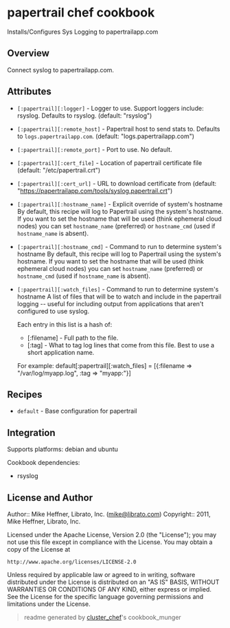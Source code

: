 # papertrail chef cookbook

Installs/Configures Sys Logging to papertrailapp.com

## Overview

Connect syslog to papertrailapp.com.

## Attributes

* `[:papertrail][:logger]`            - Logger to use. Support loggers include: rsyslog. Defaults to rsyslog. (default: "rsyslog")
* `[:papertrail][:remote_host]`       - Papertrail host to send stats to. Defaults to `logs.papertrailapp.com`. (default: "logs.papertrailapp.com")
* `[:papertrail][:remote_port]`       - Port to use. No default.
* `[:papertrail][:cert_file]`         - Location of papertrail certificate file (default: "/etc/papertrail.crt")
* `[:papertrail][:cert_url]`          - URL to download certificate from (default: "https://papertrailapp.com/tools/syslog.papertrail.crt")
* `[:papertrail][:hostname_name]`     - Explicit override of system's hostname
  By default, this recipe will log to Papertrail using the system's hostname. If you want to set the hostname that will be used (think ephemeral cloud nodes) you can set `hostname_name` (preferred) or `hostname_cmd` (used if `hostname_name` is absent).
* `[:papertrail][:hostname_cmd]`      - Command to run to determine system's hostname
  By default, this recipe will log to Papertrail using the system's hostname. If you want to set the hostname that will be used (think ephemeral cloud nodes) you can set `hostname_name` (preferred) or `hostname_cmd` (used if `hostname_name` is absent).
* `[:papertrail][:watch_files]`       - Command to run to determine system's hostname
  A list of files that will be to watch and include in the papertrail logging -- useful for including output from applications that aren't configured to use syslog.
  
  Each entry in this list is a hash of:
  * [:filename] - Full path to the file.
  * [:tag] - What to tag log lines that come from this file. Best to use a short application name.
  
  For example:
    default[:papertrail][:watch_files] = [{:filename => "/var/log/myapp.log", :tag => "myapp:"}]
  

## Recipes 

* `default`                  - Base configuration for papertrail


## Integration

Supports platforms: debian and ubuntu

Cookbook dependencies:
* rsyslog


## License and Author

Author::                Mike Heffner, Librato, Inc. (<mike@librato.com>)
Copyright::             2011, Mike Heffner, Librato, Inc.

Licensed under the Apache License, Version 2.0 (the "License");
you may not use this file except in compliance with the License.
You may obtain a copy of the License at

    http://www.apache.org/licenses/LICENSE-2.0

Unless required by applicable law or agreed to in writing, software
distributed under the License is distributed on an "AS IS" BASIS,
WITHOUT WARRANTIES OR CONDITIONS OF ANY KIND, either express or implied.
See the License for the specific language governing permissions and
limitations under the License.

> readme generated by [cluster_chef](http://github.com/infochimps/cluster_chef)'s cookbook_munger
